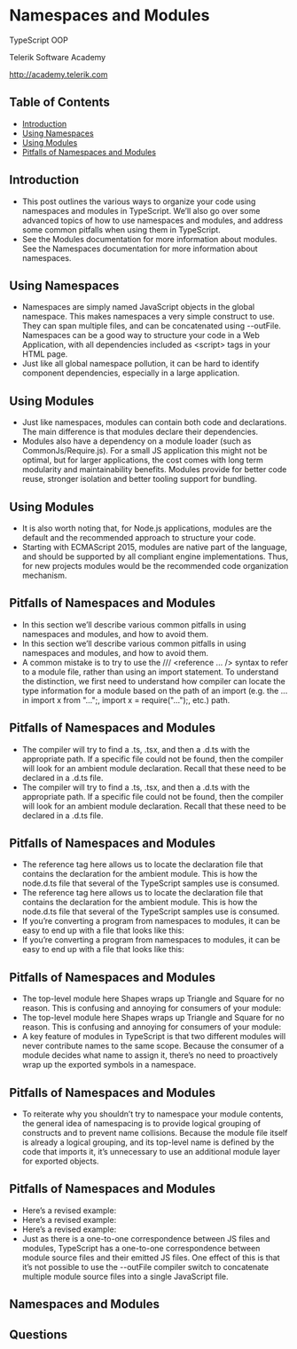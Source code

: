 <!-- section start -->
<!-- attr: { id:'', class:'slide-title', showInPresentation:true, hasScriptWrapper:true } -->
# Namespaces and Modules
<article class="signature">
	<p class="signature-course">TypeScript OOP</p>
	<p class="signature-initiative">Telerik Software Academy</p>
	<a href="http://academy.telerik.com" class="signature-link">http://academy.telerik.com</a>
</div>


<!-- attr: { showInPresentation:true, hasScriptWrapper:true } -->
# Table of Contents
- [Introduction](#introduction)
- [Using Namespaces](#using-namespaces)
- [Using Modules](#using-modules)
- [Pitfalls of Namespaces and Modules](#pitfalls-of-namespaces-and-modules)






<!-- section start -->
<!-- attr: { id:'introduction', class:'slide-section', showInPresentation:true, hasScriptWrapper:true } -->
<!-- # Introduction -->


<!-- attr: { showInPresentation:true, hasScriptWrapper:true } -->
# Introduction
- This post outlines the various ways to organize your code using namespaces and modules in TypeScript. We’ll also go over some advanced topics of how to use namespaces and modules, and address some common pitfalls when using them in TypeScript.
- See the Modules documentation for more information about modules. See the Namespaces documentation for more information about namespaces.




<!-- section start -->
<!-- attr: { id:'using-namespaces', class:'slide-section', showInPresentation:true, hasScriptWrapper:true } -->
<!-- # Using Namespaces -->


<!-- attr: { showInPresentation:true, hasScriptWrapper:true } -->
# Using Namespaces
- Namespaces are simply named JavaScript objects in the global namespace. This makes namespaces a very simple construct to use. They can span multiple files, and can be concatenated using --outFile. Namespaces can be a good way to structure your code in a Web Application, with all dependencies included as &lt;script&gt; tags in your HTML page.
- Just like all global namespace pollution, it can be hard to identify component dependencies, especially in a large application.




<!-- section start -->
<!-- attr: { id:'using-modules', class:'slide-section', showInPresentation:true, hasScriptWrapper:true } -->
<!-- # Using Modules -->


<!-- attr: { showInPresentation:true, hasScriptWrapper:true } -->
# Using Modules
- Just like namespaces, modules can contain both code and declarations. The main difference is that modules declare their dependencies.
- Modules also have a dependency on a module loader (such as CommonJs/Require.js). For a small JS application this might not be optimal, but for larger applications, the cost comes with long term modularity and maintainability benefits. Modules provide for better code reuse, stronger isolation and better tooling support for bundling.


<!-- attr: { showInPresentation:true, hasScriptWrapper:true } -->
# Using Modules
- It is also worth noting that, for Node.js applications, modules are the default and the recommended approach to structure your code.
- Starting with ECMAScript 2015, modules are native part of the language, and should be supported by all compliant engine implementations. Thus, for new projects modules would be the recommended code organization mechanism.




<!-- section start -->
<!-- attr: { id:'pitfalls-of-namespaces-and-modules', class:'slide-section', showInPresentation:true, hasScriptWrapper:true } -->
<!-- # Pitfalls of Namespaces and Modules -->


<!-- attr: { showInPresentation:true, hasScriptWrapper:true } -->
# Pitfalls of Namespaces and Modules
- In this section we’ll describe various common pitfalls in using namespaces and modules, and how to avoid them.
- In this section we’ll describe various common pitfalls in using namespaces and modules, and how to avoid them.
- A common mistake is to try to use the /// &lt;reference ... /&gt; syntax to refer to a module file, rather than using an import statement. To understand the distinction, we first need to understand how compiler can locate the type information for a module based on the path of an import (e.g. the ... in import x from "...";, import x = require("...");, etc.) path.


<!-- attr: { showInPresentation:true, hasScriptWrapper:true } -->
# Pitfalls of Namespaces and Modules
- The compiler will try to find a .ts, .tsx, and then a .d.ts with the appropriate path. If a specific file could not be found, then the compiler will look for an ambient module declaration. Recall that these need to be declared in a .d.ts file.
- The compiler will try to find a .ts, .tsx, and then a .d.ts with the appropriate path. If a specific file could not be found, then the compiler will look for an ambient module declaration. Recall that these need to be declared in a .d.ts file.


<!-- attr: { showInPresentation:true, hasScriptWrapper:true } -->
# Pitfalls of Namespaces and Modules
- The reference tag here allows us to locate the declaration file that contains the declaration for the ambient module. This is how the node.d.ts file that several of the TypeScript samples use is consumed.
- The reference tag here allows us to locate the declaration file that contains the declaration for the ambient module. This is how the node.d.ts file that several of the TypeScript samples use is consumed.
- If you’re converting a program from namespaces to modules, it can be easy to end up with a file that looks like this:
- If you’re converting a program from namespaces to modules, it can be easy to end up with a file that looks like this:


<!-- attr: { showInPresentation:true, hasScriptWrapper:true } -->
# Pitfalls of Namespaces and Modules
- The top-level module here Shapes wraps up Triangle and Square for no reason. This is confusing and annoying for consumers of your module:
- The top-level module here Shapes wraps up Triangle and Square for no reason. This is confusing and annoying for consumers of your module:
- A key feature of modules in TypeScript is that two different modules will never contribute names to the same scope. Because the consumer of a module decides what name to assign it, there’s no need to proactively wrap up the exported symbols in a namespace.


<!-- attr: { showInPresentation:true, hasScriptWrapper:true } -->
# Pitfalls of Namespaces and Modules
- To reiterate why you shouldn’t try to namespace your module contents, the general idea of namespacing is to provide logical grouping of constructs and to prevent name collisions. Because the module file itself is already a logical grouping, and its top-level name is defined by the code that imports it, it’s unnecessary to use an additional module layer for exported objects.


<!-- attr: { showInPresentation:true, hasScriptWrapper:true } -->
# Pitfalls of Namespaces and Modules
- Here’s a revised example:
- Here’s a revised example:
- Here’s a revised example:
- Just as there is a one-to-one correspondence between JS files and modules, TypeScript has a one-to-one correspondence between module source files and their emitted JS files. One effect of this is that it’s not possible to use the --outFile compiler switch to concatenate multiple module source files into a single JavaScript file.




<!-- section start -->
<!-- attr: { id:'', class:'slide-questions', showInPresentation:true, hasScriptWrapper:true } -->
# Namespaces and Modules
## Questions




